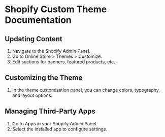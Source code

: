 # Shopify Custom Theme Documentation

## Updating Content
1. Navigate to the Shopify Admin Panel.
2. Go to Online Store > Themes > Customize.
3. Edit sections for banners, featured products, etc.

## Customizing the Theme
1. In the theme customization panel, you can change colors, typography, and layout options.

## Managing Third-Party Apps
1. Go to Apps in your Shopify Admin Panel.
2. Select the installed app to configure settings.
